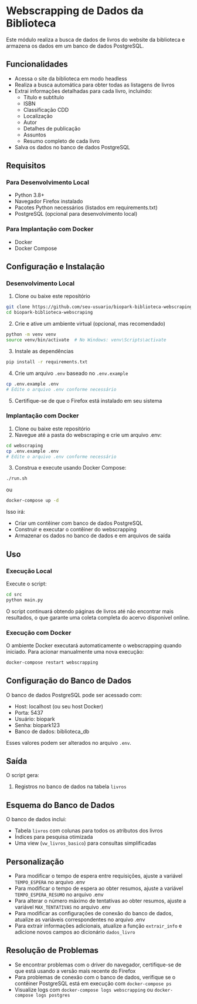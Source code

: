 # Webscrapping de Dados da Biblioteca

Este módulo realiza a busca de dados de livros do website da biblioteca e armazena os dados em um banco de dados PostgreSQL.

## Funcionalidades

- Acessa o site da biblioteca em modo headless
- Realiza a busca automática para obter todas as listagens de livros
- Extrai informações detalhadas para cada livro, incluindo:
  - Título e subtítulo
  - ISBN
  - Classificação CDD
  - Localização
  - Autor
  - Detalhes de publicação
  - Assuntos
  - Resumo completo de cada livro
- Salva os dados no banco de dados PostgreSQL

## Requisitos

### Para Desenvolvimento Local
- Python 3.8+
- Navegador Firefox instalado
- Pacotes Python necessários (listados em requirements.txt)
- PostgreSQL (opcional para desenvolvimento local)

### Para Implantação com Docker
- Docker
- Docker Compose

## Configuração e Instalação

### Desenvolvimento Local
1. Clone ou baixe este repositório
```bash
git clone https://github.com/seu-usuario/biopark-biblioteca-webscraping.git
cd biopark-biblioteca-webscraping
```

2. Crie e ative um ambiente virtual (opcional, mas recomendado)
```bash
python -m venv venv
source venv/bin/activate  # No Windows: venv\Scripts\activate
```

3. Instale as dependências
```bash
pip install -r requirements.txt
```

4. Crie um arquivo `.env` baseado no `.env.example`
```bash
cp .env.example .env
# Edite o arquivo .env conforme necessário
```

5. Certifique-se de que o Firefox está instalado em seu sistema

### Implantação com Docker
1. Clone ou baixe este repositório
2. Navegue até a pasta do webscraping e crie um arquivo .env:

```bash
cd webscraping
cp .env.example .env
# Edite o arquivo .env conforme necessário
```

3. Construa e execute usando Docker Compose:

```bash
./run.sh
```

ou

```bash
docker-compose up -d
```

Isso irá:
- Criar um contêiner com banco de dados PostgreSQL
- Construir e executar o contêiner do webscrapping
- Armazenar os dados no banco de dados e em arquivos de saída

## Uso

### Execução Local
Execute o script:

```bash
cd src
python main.py
```

O script continuará obtendo páginas de livros até não encontrar mais resultados, o que garante uma coleta completa do acervo disponível online.

### Execução com Docker
O ambiente Docker executará automaticamente o webscrapping quando iniciado. Para acionar manualmente uma nova execução:

```bash
docker-compose restart webscrapping
```

## Configuração do Banco de Dados

O banco de dados PostgreSQL pode ser acessado com:
- Host: localhost (ou seu host Docker)
- Porta: 5437
- Usuário: biopark
- Senha: biopark123
- Banco de dados: biblioteca_db

Esses valores podem ser alterados no arquivo `.env`.

## Saída

O script gera:
1. Registros no banco de dados na tabela `livros`

## Esquema do Banco de Dados

O banco de dados inclui:
- Tabela `livros` com colunas para todos os atributos dos livros
- Índices para pesquisa otimizada
- Uma view (`vw_livros_basico`) para consultas simplificadas

## Personalização

- Para modificar o tempo de espera entre requisições, ajuste a variável `TEMPO_ESPERA` no arquivo .env
- Para modificar o tempo de espera ao obter resumos, ajuste a variável `TEMPO_ESPERA_RESUMO` no arquivo .env
- Para alterar o número máximo de tentativas ao obter resumos, ajuste a variável `MAX_TENTATIVAS` no arquivo .env
- Para modificar as configurações de conexão do banco de dados, atualize as variáveis correspondentes no arquivo .env
- Para extrair informações adicionais, atualize a função `extrair_info` e adicione novos campos ao dicionário `dados_livro`

## Resolução de Problemas

- Se encontrar problemas com o driver do navegador, certifique-se de que está usando a versão mais recente do Firefox
- Para problemas de conexão com o banco de dados, verifique se o contêiner PostgreSQL está em execução com `docker-compose ps`
- Visualize logs com `docker-compose logs webscrapping` ou `docker-compose logs postgres`
